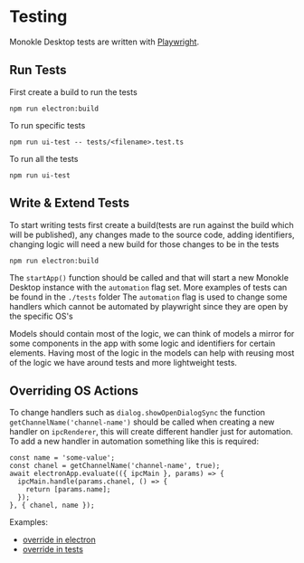 # Testing

Monokle Desktop tests are written with [Playwright](https://playwright.dev/docs/api/class-electron).

## **Run Tests**

First create a build to run the tests

`npm run electron:build`

To run specific tests

`npm run ui-test -- tests/<filename>.test.ts`

To run all the tests

`npm run ui-test`

## **Write & Extend Tests**

To start writing tests first create a build(tests are run against the build which will be published), any changes made to the source code, adding identifiers, changing logic will need a new build for those changes to be in the tests

`npm run electron:build`

The `startApp()` function should be called and that will start a new Monokle Desktop instance with the `automation` flag set. More examples of tests can be found in the `./tests` folder
The `automation` flag is used to change some handlers which cannot be automated by playwright since they are open by the specific OS's

Models should contain most of the logic, we can think of models a mirror for some components in the app with some logic and identifiers for certain elements. Having most of the logic in the models can help with reusing most of the logic we have around tests and more lightweight tests.

## **Overriding OS Actions**

To change handlers such as `dialog.showOpenDialogSync` the function `getChannelName('channel-name')` should be called when creating a new handler on `ipcRenderer`, this will create different handler just for automation.
To add a new handler in automation something like this is required:
```
const name = 'some-value';
const chanel = getChannelName('channel-name', true);
await electronApp.evaluate(({ ipcMain }, params) => {
  ipcMain.handle(params.chanel, () => {
    return [params.name];
  });
}, { chanel, name });
```

Examples:

- [override in electron](https://github.com/kubeshop/monokle/blob/main/src/components/atoms/FileExplorer/FileExplorer.tsx)
- [override in tests](https://github.com/kubeshop/monokle/blob/main/tests/models/projectsDropdown.ts)
